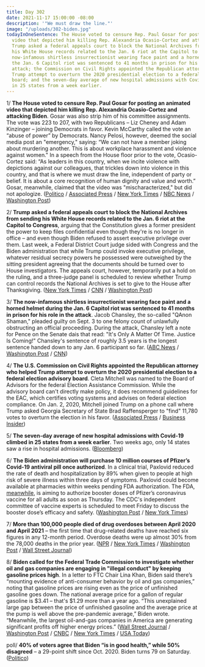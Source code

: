 ```yaml
---
title: Day 302
date: 2021-11-17 15:00:00 -08:00
description: '"We must draw the line."'
image: "/uploads/302-biden.jpg"
todayInOneSentence: The House voted to censure Rep. Paul Gosar for posting an animated
  video that depicted him killing Rep. Alexandria Ocasio-Cortez and attacking Biden;
  Trump asked a federal appeals court to block the National Archives from sending
  his White House records related to the Jan. 6 riot at the Capitol to Congress; the
  now-infamous shirtless insurrectionist wearing face paint and a horned helmet during
  the Jan. 6 Capitol riot was sentenced to 41 months in prison for his role in the
  attack; the Commission on Civil Rights appointed the Republican attorney who helped
  Trump attempt to overturn the 2020 presidential election to a federal election advisory
  board; and the seven-day average of new hospital admissions with Covid-19 climbed
  in 25 states from a week earlier.
---
```


1/ **The House voted to censure Rep. Paul Gosar for posting an animated video that depicted him killing Rep. Alexandria Ocasio-Cortez and attacking Biden**. Gosar was also strip him of his committee assignments. The vote was 223 to 207, with two Republicans – Liz Cheney and Adam Kinzinger – joining Democrats in favor. Kevin McCarthy called the vote an “abuse of power” by Democrats. Nancy Pelosi, however, deemed the social media post an "emergency," saying: “We can not have a member joking about murdering another. This is about workplace harassment and violence against women." In a speech from the House floor prior to the vote, Ocasio-Cortez said: “As leaders in this country, when we incite violence with depictions against our colleagues, that trickles down into violence in this country, and that is where we must draw the line, independent of party or belief. It is about a core recognition of human dignity and value and worth.” Gosar, meanwhile, claimed that the video was "mischaracterized," but did not apologize. ([Politico](https://www.politico.com/news/2021/11/17/house-gosar-censure-aoc-video-522794) / [Associated Press](https://apnews.com/article/technology-entertainment-marjorie-taylor-greene-censures-alexandria-ocasio-cortez-854fd412b7a1049c8fb9a83fe2c56b8f) / [New York Times](https://www.nytimes.com/2021/11/17/us/politics/paul-gosar-video.html) / [NBC News](https://www.nbcnews.com/politics/congress/house-votes-censure-gop-rep-paul-gosar-over-video-depicting-n1284008) / [Washington Post](https://www.washingtonpost.com/politics/republicans-house-gosar-ocasio-cortez/2021/11/17/4e012bb4-47b9-11ec-b8d9-232f4afe4d9b_story.html))

2/ **Trump asked a federal appeals court to block the National Archives from sending his White House records related to the Jan. 6 riot at the Capitol to Congress**, arguing that the Constitution gives a former president the power to keep files confidential even though they're is no longer in office – and even though Biden refused to assert executive privilege over them. Last week, a Federal District Court judge sided with Congress and the Biden administration that while Trump could invoke executive privilege, whatever residual secrecy powers he possessed were outweighed by the sitting president agreeing that the documents should be turned over to House investigators. The appeals court, however, temporarily put a hold on the ruling, and a three-judge panel is scheduled to review whether Trump can control records the National Archives is set to give to the House after Thanksgiving. ([New York Times](https://www.nytimes.com/2021/11/16/us/politics/trump-files-jan-6-committee.html) / [CNN](https://www.cnn.com/2021/11/16/politics/trump-congress-records/index.html) / [Washington Post](https://www.washingtonpost.com/politics/courts_law/trump-january-6-strategy/2021/11/16/c17cbe1e-4624-11ec-b8d9-232f4afe4d9b_story.html))

3/ **The now-infamous shirtless insurrectionist wearing face paint and a horned helmet during the Jan. 6 Capitol riot was sentenced to 41 months in prison for his role in the attack**. Jacob Chansley, the so-called "QAnon Shaman," pleaded guilty on Sept. 3 to one felony count of unlawfully obstructing an official proceeding. During the attack, Chansley left a note for Pence on the Senate dais that read: "It's Only A Matter Of Time. Justice Is Coming!" Chansley's sentence of roughly 3.5 years is the longest sentence handed down to any Jan. 6 participant so far. ([ABC News](https://abcnews.go.com/Politics/qanon-shaman-key-figure-jan-attack-sentenced-wednesday/story?id=81203981) / [Washington Post](https://www.washingtonpost.com/local/legal-issues/jacob-chansley-qanon-shaman-sentence/2021/11/17/59d9ce26-47b1-11ec-95dc-5f2a96e00fa3_story.html) / [CNN](https://www.cnn.com/2021/11/17/politics/jacob-chansley-qanon-shaman-january-6-sentencing/index.html))

4/ **The U.S. Commission on Civil Rights appointed the Republican attorney who helped Trump attempt to overturn the 2020 presidential election to a federal election advisory board**. Cleta Mitchell was named to the Board of Advisors for the federal Election Assistance Commission. While the advisory board can't directly make policy, it does recommend guidelines for the EAC, which certifies voting systems and advises on federal election compliance. On Jan. 2, 2020, Mitchell joined Trump on a phone call where Trump asked Georgia Secretary of State Brad Raffensperger to "find" 11,780 votes to overturn the election in his favor.  ([Associated Press](https://apnews.com/article/donald-trump-joe-biden-elections-voting-presidential-elections-145d7361168127f0f859f3bae9870c46) / [Business Insider](https://www.businessinsider.com/republican-lawyer-cleta-mitchell-trump-overturn-2020-election-advisory-board-2021-11))

5/ **The seven-day average of new hospital admissions with Covid-19 climbed in 25 states from a week earlier**. Two weeks ago, only 14 states saw a rise in hospital admissions. ([Bloomberg](https://www.bloomberg.com/news/articles/2021-11-17/holiday-gathering-warnings-return-as-covid-cases-climb-yet-again?srnd=premium&sref=MIBMEEoj))

6/ **The Biden administration will purchase 10 million courses of Pfizer’s Covid-19 antiviral pill once authorized**. In a clinical trial, Paxlovid reduced the rate of death and hospitalization by 89% when given to people at high risk of severe illness within three days of symptoms. Paxlovid could become available at pharmacies within weeks pending FDA authorization. The FDA, [meanwhile](https://www.nytimes.com/live/2021/11/16/world/covid-vaccine-boosters-mandates#fda-pfizer-booster-shots-adults), is aiming to authorize booster doses of Pfizer’s coronavirus vaccine for all adults as soon as Thursday. The CDC's independent committee of vaccine experts is scheduled to meet Friday to discuss the booster dose’s efficacy and safety. ([Washington Post](https://www.washingtonpost.com/health/2021/11/16/administration-purchases-pfizer-anti-covid-pill/) / [New York Times](https://www.nytimes.com/2021/11/16/business/pfizer-covid-pill-paxlovid-unvaccinated.html))

7/ **More than 100,000 people died of drug overdoses between April 2020 and April 2021** – the first time that drug-related deaths have reached six figures in any 12-month period. Overdose deaths were up almost 30% from the 78,000 deaths in the prior year. ([NPR](https://www.npr.org/2021/11/17/1056484849/drug-overdose-deaths-100000-us) / [New York Times](https://www.nytimes.com/2021/11/17/health/drug-overdoses-covid.html) / [Washington Post](https://www.washingtonpost.com/health/2021/11/17/overdose-deaths-pandemic-fentanyl/) / [Wall Street Journal](https://www.wsj.com/articles/drug-overdose-deaths-fueled-by-fentanyl-hit-record-high-in-u-s-11637161200?mod=djemalertNEWS))

8/ **Biden called for the Federal Trade Commission to investigate whether oil and gas companies are engaging in "illegal conduct" by keeping gasoline prices high**. In a letter to FTC Chair Lina Khan, Biden said there’s “mounting evidence of anti-consumer behavior by oil and gas companies,” noting that gasoline prices are rising even as the price of unfinished gasoline goes down. The national average price for a gallon of regular gasoline is $3.41 – that's $1.29 more than a year ago. “This unexplained large gap between the price of unfinished gasoline and the average price at the pump is well above the pre-pandemic average,” Biden wrote. “Meanwhile, the largest oil-and-gas companies in America are generating significant profits off higher energy prices.” ([Wall Street Journal](https://www.wsj.com/articles/biden-asks-ftc-to-examine-whether-oil-gas-companies-are-illegally-keeping-gas-prices-high-11637164142?mod=hp_lead_pos1) / [Washington Post](https://www.washingtonpost.com/business/2021/11/17/biden-ftc-gas-prices/) / [CNBC](https://www.cnbc.com/2021/11/17/biden-calls-on-ftc-to-probe-anti-consumer-behavior-by-energy-companies-as-gas-prices-soar.html) / [New York Times](https://www.nytimes.com/2021/11/17/business/biden-gas-prices.html) / [USA Today](https://www.usatoday.com/story/news/politics/2021/11/17/biden-asks-regulators-examine-conduct-oil-and-gas-companies/8649244002/))

poll/ **40% of voters agree that Biden “is in good health,” while 50% disagreed** – a 29-point shift since Oct. 2020. Biden turns 79 on Saturday. ([Politico](https://www.politico.com/news/2021/11/17/poll-biden-mental-fitness-job-approval-522785))